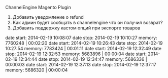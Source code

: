 ChannelEngine Magento Plugin

1. Добавить уведомление о refund
2. Как админ будет сообщать в channelengine что он получил возврат?
3. Добавить поддержку кастом опций при экспорте товаров

date start: 2014-02-19 10:08:07 date stop: 2014-02-19 10:10:27 memory: 7760248 | 00:02:20
date start: 2014-02-19 10:26:43 date stop: 2014-02-19 10:27:54 memory: 7783424 | 00:01:11
date start: 2014-02-19 12:32:49 date stop: 2014-02-19 12:32:53 memory: 5683896 | 00:00:04
date start: 2014-02-19 12:34:44 date stop: 2014-02-19 12:34:47 memory: 5686336 | 00:00:03
date start: 2014-02-19 12:37:13 date stop: 2014-02-19 12:37:17 memory: 5686320 | 00:00:04
